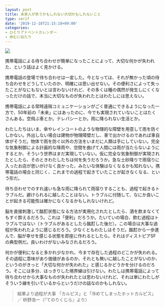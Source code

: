 ```yaml
---
layout: post
title: 未来人が失うかもしれない大切かもしれないこと
type: serif
date: '2019-12-18T21:15:18+09:00'
categories:
- ひとりアドベントカレンダー
- 休むに似たり
---
```


![](/blog/images/iphone3Gcracked.jpg)

携帯電話による待ち合わせが簡単になったことによって、大切な何かが失われた、という話はよく見かける。

携帯電話の登場で待ち合わせは一変した。今となっては、それが無かった頃の待ち合わせをどうしていたのか、明確には思い出せない。その便利さによって失ったことがなにもないとは言わないけれど、その多くは種の偶然が発生しにくくなっただけの話で、本当に大切なものが失われたとはわたしには思えない。

携帯電話による常時遠隔コミュニケーションがごく普通にできるようになった一方で、50年前の「未来」にはあったのに、今でも実現されていないことはたくさんある。空飛ぶ車とか。テレパシーとか。雨に降られない生活とか。

わたしたちはいま、傘やレインコートのような物理的な障壁を用意して雨を防ぐしかない。外出しない場合は建物が物理障壁だし、車で出かけるのであれば車自体がそうだ。物体で雨を防ぐ以外の方法をいまだに人類は手にしていない。完全な気象制御による計画的な降雨や、空間を曲げて人間には雨が当たらないようにするとか、そういう世界はまだ実現していない。仮に完全な気象制御が実現されたとしたら、そのときわたしたちは何を失うだろうか。急な土砂降りで雨宿りに入ったお店が思いがけなく良かった、みたいな体験はなくなるかも知れない。携帯電話の場合と同じく、これまでの過程で起きていたことが起きなくなる、という形だ。

待ち合わせでのすれ違いも急な雨に降られて雨宿りすることも、過程で起きるトラブルだ。避けられるに越したことはない。トラブルに付随して、なにか良いことが起きる可能性は確かになくなるかもしれないけれど。

脳を直接刺激して酩酊状態になる方法が実用化されたとしたら、酒を飲まなくてもすぐ酔えるだろう。これは「便利」だろうか。たいていの場合、飲む過程はトラブルではない（トラブルがあるとしたら酩酊した後だ）。この場合は大事な過程が失われたように感じるだろう。少なくともわたしはそうだ。酩酊から一歩進んで、脳が幸せを感じる状態を即座に作れるとしたら。それはディストピアSFの典型例だ。良いわけがないみなされるだろう。

何かが便利になると多かれ少なかれ、今まで存在した過程のどこかが失われる。その過程に意味があり価値があるのか、それとも無いに越したことがないのか、というのがきっと「大切な何かが失われた」と感じるかどうかを分けるのだろう。そこには多分、はっきりした境界線は引けない。わたしは携帯電話によって待ち合わせから大事なものが失われたとは思わないけれど、それは単にわたしがそういう線を引いているからというだけの話なのかもしれない。

> 結果より過程が大事 「カルピス」と「冷めてしまったホットカルピス」 ／ 枡野浩一（『てのりくじら』より）
